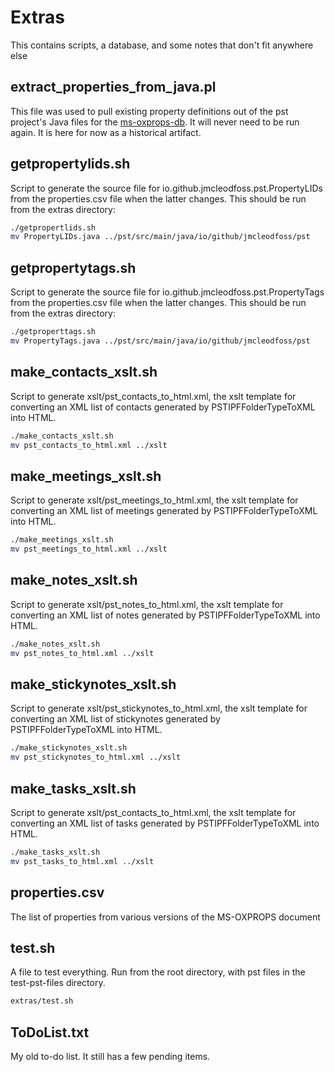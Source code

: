 # Extras
This contains scripts, a database, and some notes that don't fit anywhere else

## extract_properties_from_java.pl
This file was used to pull existing property definitions out of the pst project's Java files for the [ms-oxprops-db](https://github.com/Jmcleodfoss/ms-oxprops-db).
It will never need to be run again. It is here for now as a historical artifact.

## getpropertylids.sh
Script to generate the source file for io.github.jmcleodfoss.pst.PropertyLIDs from the properties.csv file when the latter changes. This should be run from the extras directory:
```bash
./getpropertlids.sh
mv PropertyLIDs.java ../pst/src/main/java/io/github/jmcleodfoss/pst
```

## getpropertytags.sh
Script to generate the source file for io.github.jmcleodfoss.pst.PropertyTags from the properties.csv file when the latter changes. This should be run from the extras directory:
```bash
./getproperttags.sh
mv PropertyTags.java ../pst/src/main/java/io/github/jmcleodfoss/pst
```

## make_contacts_xslt.sh
Script to generate xslt/pst_contacts_to_html.xml, the xslt template for converting an XML list of contacts generated by PSTIPFFolderTypeToXML into HTML.
```bash
./make_contacts_xslt.sh
mv pst_contacts_to_html.xml ../xslt
```

## make_meetings_xslt.sh
Script to generate xslt/pst_meetings_to_html.xml, the xslt template for converting an XML list of meetings generated by PSTIPFFolderTypeToXML into HTML.
```bash
./make_meetings_xslt.sh
mv pst_meetings_to_html.xml ../xslt
```

## make_notes_xslt.sh
Script to generate xslt/pst_notes_to_html.xml, the xslt template for converting an XML list of notes generated by PSTIPFFolderTypeToXML into HTML.
```bash
./make_notes_xslt.sh
mv pst_notes_to_html.xml ../xslt
```

## make_stickynotes_xslt.sh
Script to generate xslt/pst_stickynotes_to_html.xml, the xslt template for converting an XML list of stickynotes generated by PSTIPFFolderTypeToXML into HTML.
```bash
./make_stickynotes_xslt.sh
mv pst_stickynotes_to_html.xml ../xslt
```

## make_tasks_xslt.sh
Script to generate xslt/pst_contacts_to_html.xml, the xslt template for converting an XML list of tasks generated by PSTIPFFolderTypeToXML into HTML.
```bash
./make_tasks_xslt.sh
mv pst_tasks_to_html.xml ../xslt
```

## properties.csv
The list of properties from various versions of the MS-OXPROPS document
## test.sh
A file to test everything. Run from the root directory, with pst files in the test-pst-files directory.
```bash
extras/test.sh
```

## ToDoList.txt
My old to-do list. It still has a few pending items.
